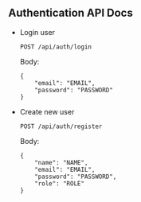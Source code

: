 Authentication API Docs
----------------

- Login user
    ```
    POST /api/auth/login
    ```
    Body:
    ```
    {
        "email": "EMAIL",
		"password": "PASSWORD"
    }
    ```

- Create new user 
    ```
    POST /api/auth/register
    ```

    Body:
    ```
    {
        "name": "NAME",
        "email": "EMAIL",
		"password": "PASSWORD",
		"role": "ROLE"
    }
    ```
